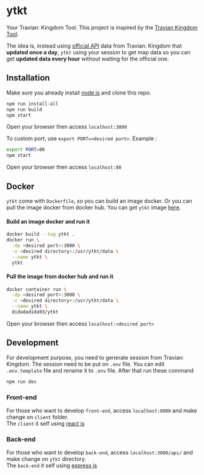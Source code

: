 # ytkt
Your Travian: Kingdom Tool. This project is inspired by the [Travian Kingdom Tool](https://travian.engin9tools.com/).

The idea is, instead using [official API](https://forum.kingdoms.com/index.php?thread/4099-api-for-external-tools/) data from Travian: Kingdom that **updated once a day**, `ytkt` using your session to get map data so you can get **updated data every hour** without waiting for the official one.

## Installation
Make sure you already install [node js](https://nodejs.org/en/download/) and clone this repo.

```sh
npm run install-all
npm run build
npm start
```

Open your browser then access `localhost:3000`

To custom port, use `export PORT=<desired port>`. Example :
```sh
export PORT=80
npm start
```

Open your browser then access `localhost:80`

## Docker
`ytkt` come with `Dockerfile`, so you can build an image docker. Or you can pull the image docker from docker hub. You can get `ytkt` image [here](https://hub.docker.com/r/didadadida93/ytkt).

#### Build an image docker and run it
```sh
docker build --tag ytkt .
docker run \
  -dp <desired port>:3000 \
  -v <desired directory>:/usr/ytkt/data \
  --name ytkt \
  ytkt
```

#### Pull the image from docker hub and run it
```sh
docker container run \
  -dp <desired port>:3000 \
  -v <desired directory>:/usr/ytkt/data \
  --name ytkt \
  didadadida93/ytkt
```

Open your browser then access `localhost:<desired port>`

## Development
For development purpose, you need to generate session from Travian: Kingdom. The session need to be put on `.env` file. You can edit `.env.template` file and rename it to `.env` file. After that run these command

```sh
npm run dev
```

### Front-end
For those who want to develop `front-end`, access `localhost:8000` and make change on `client` folder.  
The `client` it self using [react js](https://reactjs.org/)

### Back-end
For those who want to develop `back-end`, access `localhost:3000/api/` and make change on `ytkt` directory.  
The `back-end` it self using [express js](http://expressjs.com/)
